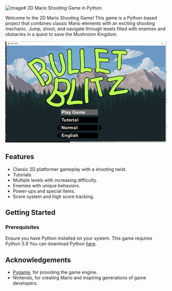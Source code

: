 ![image](https://github.com/DDDDorwin/2D-shooting-game/assets/89888473/9c7660f8-4add-4c7b-bb1b-f69ce084bb82)# 2D Mario Shooting Game in Python

Welcome to the 2D Mario Shooting Game! This game is a Python-based project that combines classic Mario elements with an exciting shooting mechanic. Jump, shoot, and navigate through levels filled with enemies and obstacles in a quest to save the Mushroom Kingdom.

![Homepage Screenshot](img/Homepage.png "Homepage of the Game")


## Features

- Classic 2D platformer gameplay with a shooting twist.
- Tutorials.
- Multiple levels with increasing difficulty.
- Enemies with unique behaviors.
- Power-ups and special items.
- Score system and high score tracking.

## Getting Started

### Prerequisites

Ensure you have Python installed on your system. This game requires Python 3.9 You can download Python [here](https://www.python.org/downloads/).

## Acknowledgements

- [Pygame](https://www.pygame.org/news), for providing the game engine.
- Nintendo, for creating Mario and inspiring generations of game developers.
